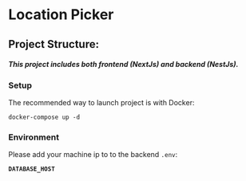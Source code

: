 # Location Picker

## Project Structure:

##### This project includes both frontend (NextJs) and backend (NestJs).


### Setup
The recommended way to launch project is with Docker:

`docker-compose up -d`

### Environment
Please add your machine ip to to the backend `.env`:

**`DATABASE_HOST`**
